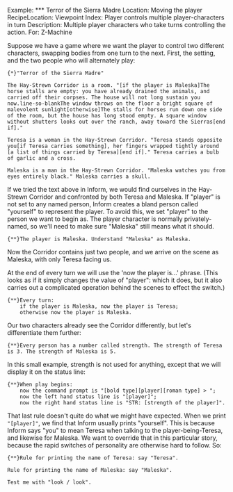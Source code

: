 Example: *** Terror of the Sierra Madre
Location: Moving the player
RecipeLocation: Viewpoint
Index: Player controls multiple player-characters in turn
Description: Multiple player characters who take turns controlling the action.
For: Z-Machine

  
Suppose we have a game where we want the player to control two different characters, swapping bodies from one turn to the next. First, the setting, and the two people who will alternately play:

  

``` inform7
{*}"Terror of the Sierra Madre"

The Hay-Strewn Corridor is a room. "[if the player is Maleska]The horse stalls are empty: you have already drained the animals, and carried off their corpses. The house will not long sustain you now.line-so-blankThe window throws on the floor a bright square of malevolent sunlight[otherwise]The stalls for horses run down one side of the room, but the house has long stood empty. A square window without shutters looks out over the ranch, away toward the Sierras[end if]."

Teresa is a woman in the Hay-Strewn Corridor. "Teresa stands opposite you[if Teresa carries something], her fingers wrapped tightly around [a list of things carried by Teresa][end if]." Teresa carries a bulb of garlic and a cross.

Maleska is a man in the Hay-Strewn Corridor. "Maleska watches you from eyes entirely black." Maleska carries a skull.
```

  
If we tried the text above in Inform, we would find ourselves in the Hay-Strewn Corridor and confronted by both Teresa and Maleska. If "player" is not set to any named person, Inform creates a bland person called "yourself" to represent the player. To avoid this, we set "player" to the person we want to begin as. The player character is normally privately-named, so we'll need to make sure "Maleska" still means what it should.

  

``` inform7
{**}The player is Maleska. Understand "Maleska" as Maleska.
```

  
Now the Corridor contains just two people, and we arrive on the scene as Maleska, with only Teresa facing us.

  
At the end of every turn we will use the 'now the player is...' phrase. (This looks as if it simply changes the value of "player": which it does, but it also carries out a complicated operation behind the scenes to effect the switch.)

  

``` inform7
{**}Every turn:
	if the player is Maleska, now the player is Teresa;
	otherwise now the player is Maleska.
```

  
Our two characters already see the Corridor differently, but let's differentiate them further:

  

``` inform7
{**}Every person has a number called strength. The strength of Teresa is 3. The strength of Maleska is 5.
```

  
In this small example, strength is not used for anything, except that we will display it on the status line:

  

``` inform7
{**}When play begins:
	now the command prompt is "[bold type][player][roman type] > ";
	now the left hand status line is "[player]";
	now the right hand status line is "STR: [strength of the player]".
```

  
That last rule doesn't quite do what we might have expected. When we print `"[player]"`, we find that Inform usually prints "yourself". This is because Inform says "you" to mean Teresa when talking to the player-being-Teresa, and likewise for Maleska. We want to override that in this particular story, because the rapid switches of personality are otherwise hard to follow. So:

  

``` inform7
{**}Rule for printing the name of Teresa: say "Teresa".

Rule for printing the name of Maleska: say "Maleska".

Test me with "look / look".
```


